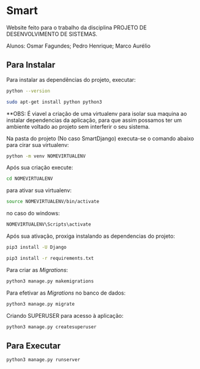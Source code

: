 # Smart

Website feito para o trabalho da disciplina PROJETO DE DESENVOLVIMENTO DE SISTEMAS.

Alunos: Osmar Fagundes; Pedro Henrique; Marco Aurélio

## Para Instalar

Para instalar as dependências do projeto, executar:

```bash
python --version
```

```bash
sudo apt-get install python python3
```


**OBS: É viavel a criação de uma virtualenv para isolar sua maquina ao instalar dependencias da aplicação, para que assim
possamos ter um ambiente voltado ao projeto sem interferir o seu sistema.

Na pasta do projeto (No caso SmartDjango) executa-se o comando abaixo para cirar sua virtualenv:

```bash
python -m venv NOMEVIRTUALENV
```
Após sua criação execute:

```bash
cd NOMEVIRTUALENV
```
para ativar sua virtualenv:

```bash
source NOMEVIRTUALENV/bin/activate
```
no caso do windows:

```bash
NOMEVIRTUALENV\Scripts\activate
```
Após sua ativação, proxiga instalando as dependencias do projeto:

```bash
pip3 install -U Django
```

```bash
pip3 install -r requirements.txt
```

Para criar as _Migrations_:

```bash
python3 manage.py makemigrations
```

Para efetivar as _Migrations_ no banco de dados:

```bash
python3 manage.py migrate
```

Criando SUPERUSER para acesso à aplicação:

```bash
python3 manage.py createsuperuser
```

## Para Executar

```bash
python3 manage.py runserver
```

